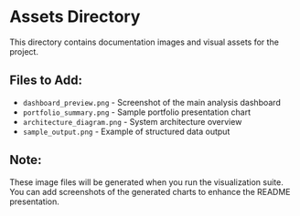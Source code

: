 # Assets Directory

This directory contains documentation images and visual assets for the project.

## Files to Add:
- `dashboard_preview.png` - Screenshot of the main analysis dashboard
- `portfolio_summary.png` - Sample portfolio presentation chart
- `architecture_diagram.png` - System architecture overview
- `sample_output.png` - Example of structured data output

## Note:
These image files will be generated when you run the visualization suite.
You can add screenshots of the generated charts to enhance the README presentation.